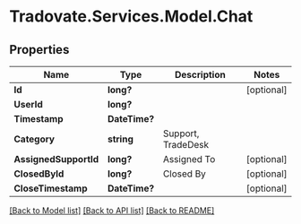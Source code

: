 # Tradovate.Services.Model.Chat
## Properties

Name | Type | Description | Notes
------------ | ------------- | ------------- | -------------
**Id** | **long?** |  | [optional] 
**UserId** | **long?** |  | 
**Timestamp** | **DateTime?** |  | 
**Category** | **string** | Support, TradeDesk | 
**AssignedSupportId** | **long?** | Assigned To | [optional] 
**ClosedById** | **long?** | Closed By | [optional] 
**CloseTimestamp** | **DateTime?** |  | [optional] 

[[Back to Model list]](../README.md#documentation-for-models) [[Back to API list]](../README.md#documentation-for-api-endpoints) [[Back to README]](../README.md)

